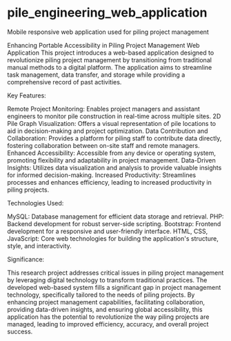 # pile_engineering_web_application
 Mobile responsive web application used for piling project management

Enhancing Portable Accessibility in Piling Project Management Web Application
This project introduces a web-based application designed to revolutionize piling project management by transitioning from traditional manual methods to a digital platform. The application aims to streamline task management, data transfer, and storage while providing a comprehensive record of past activities.

Key Features:

Remote Project Monitoring: Enables project managers and assistant engineers to monitor pile construction in real-time across multiple sites.
2D Pile Graph Visualization: Offers a visual representation of pile locations to aid in decision-making and project optimization.
Data Contribution and Collaboration: Provides a platform for piling staff to contribute data directly, fostering collaboration between on-site staff and remote managers.
Enhanced Accessibility: Accessible from any device or operating system, promoting flexibility and adaptability in project management.
Data-Driven Insights: Utilizes data visualization and analysis to provide valuable insights for informed decision-making.
Increased Productivity: Streamlines processes and enhances efficiency, leading to increased productivity in piling projects.

Technologies Used:

MySQL: Database management for efficient data storage and retrieval.
PHP: Backend development for robust server-side scripting.
Bootstrap: Frontend development for a responsive and user-friendly interface.
HTML, CSS, JavaScript: Core web technologies for building the application's structure, style, and interactivity.

Significance:

This research project addresses critical issues in piling project management by leveraging digital technology to transform traditional practices. The developed web-based system fills a significant gap in project management technology, specifically tailored to the needs of piling projects. By enhancing project management capabilities, facilitating collaboration, providing data-driven insights, and ensuring global accessibility, this application has the potential to revolutionize the way piling projects are managed, leading to improved efficiency, accuracy, and overall project success.
